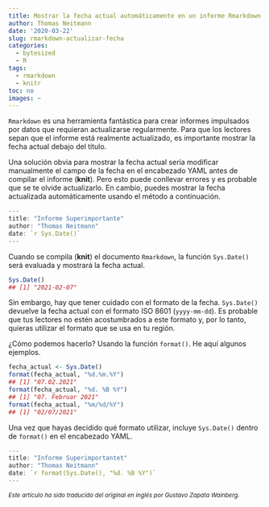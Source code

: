 ```yaml
---
title: Mostrar la fecha actual automáticamente en un informe Rmarkdown
author: Thomas Neitmann
date: '2020-03-22'
slug: rmarkdown-actualizar-fecha
categories:
  - bytesized
  - R
tags:
  - rmarkdown
  - knitr
toc: no
images: ~
---
```




<!-- `Rmarkdown` is a great tool for creating data-driven reports that have to be updated on a regular basis. To communicate to stakeholders that the report is indeed up to date it's important to display the current date below the title. -->

`Rmarkdown` es una herramienta fantástica para crear informes impulsados por datos que requieran actualizarse regularmente. Para que los lectores sepan que el informe está realmente actualizado, es importante mostrar la fecha actual debajo del título.

<!-- An obvious solution to display the current date is to update the date field in the YAML header manually before knitting. But this is both error prone and you are likely to forget about it. Instead you can dislay the current date in an automatic way using the method below. -->

Una solución obvia para mostrar la fecha actual sería modificar manualmente el campo de la fecha en el encabezado YAML antes de compilar el informe (**knit**). Pero esto puede conllevar errores y es probable que se te olvide actualizarlo. En cambio, puedes mostrar la fecha actualizada automáticamente usando el método a continuación.


```r
---
title: "Informe Superimportante"
author: "Thomas Neitmann"
date: `r Sys.Date()`
---
```

<!-- When knitting the `Rmarkdown` document `Sys.Date()` will be evaluated and display the current date. -->

Cuando se compila (**knit**) el documento `Rmarkdown`, la función `Sys.Date()` será evaluada y mostrará la fecha actual.


```r
Sys.Date()
## [1] "2021-02-07"
```

<!-- A caveat is the date format, though. `Sys.Date()` returns the current date in ISO 8601 format, i.e. `yyyy-mm-dd`. Your audience is likely not used to this format so you might want to use a date format that's common in your locale. -->

<!-- How to achieve that? Using the `format()` function. Here are some examples. -->

Sin embargo, hay que tener cuidado con el formato de la fecha. `Sys.Date()` devuelve la fecha actual con el formato ISO 8601 (`yyyy-mm-dd`). Es probable que tus lectores no estén acostumbrados a este formato y, por lo tanto, quieras utilizar el formato que se usa en tu región.

¿Cómo podemos hacerlo? Usando la función `format()`. He aquí algunos ejemplos.


```r
fecha_actual <- Sys.Date()
format(fecha_actual, "%d.%m.%Y")
## [1] "07.02.2021"
format(fecha_actual, "%d. %B %Y")
## [1] "07. Februar 2021"
format(fecha_actual, "%m/%d/%Y")
## [1] "02/07/2021"
```

<!-- After deciding which format to use make sure to wrap `Sys.Date()` inside of `format()` in your YAML header. -->

Una vez que hayas decidido qué formato utilizar, incluye `Sys.Date()` dentro de `format()` en el encabezado YAML.


```r
---
title: "Informe Superimportantet"
author: "Thomas Neitmann"
date: `r format(Sys.Date(), "%d. %B %Y")`
---
```

*<small>Este artículo ha sido traducido del original en inglés por Gustavo Zapata Wainberg.</small>*
